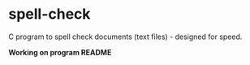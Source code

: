 # spell-check
C program to spell check documents (text files) - designed for speed.

**Working on program README**
